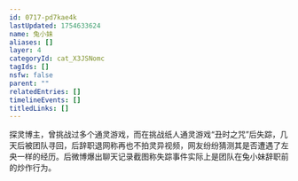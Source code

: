 ```yaml
---
id: 0717-pd7kae4k
lastUpdated: 1754633624
name: 兔小妹
aliases: []
layer: 4
categoryId: cat_X3JSNomc
tagIds: []
nsfw: false
parent: ""
relatedEntries: []
timelineEvents: []
titledLinks: []
---
```


探灵博主，曾挑战过多个通灵游戏，而在挑战纸人通灵游戏“丑时之咒”后失踪，几天后被团队寻回，后辞职退网称再也不拍灵异视频，网友纷纷猜测其是否遭遇了左央一样的经历。后微博爆出聊天记录截图称失踪事件实际上是团队在兔小妹辞职前的炒作行为。